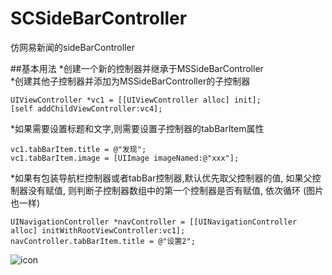 # SCSideBarController
仿网易新闻的sideBarController

##基本用法
*创建一个新的控制器并继承于MSSideBarController  
*创建其他子控制器并添加为MSSideBarController的子控制器

    UIViewController *vc1 = [[UIViewController alloc] init];
    [self addChildViewController:vc4];

*如果需要设置标题和文字,则需要设置子控制器的tabBarItem属性

    vc1.tabBarItem.title = @"发现";
    vc1.tabBarItem.image = [UIImage imageNamed:@"xxx"];

*如果有包装导航栏控制器或者tabBar控制器,默认优先取父控制器的值, 如果父控制器没有赋值, 则判断子控制器数组中的第一个控制器是否有赋值, 依次循环 (图片也一样)
  
    UINavigationController *navController = [[UINavigationController alloc] initWithRootViewController:vc1];
    navController.tabBarItem.title = @"设置2";

![icon](http://img02.taobaocdn.com/imgextra/i2/135480037/TB2SRNVbVXXXXbiXXXXXXXXXXXX_!!135480037.png)
